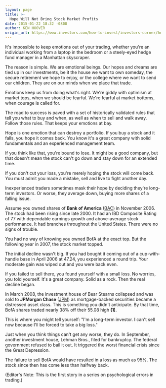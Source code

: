 ```yaml
---
layout: page
title: >-
  Hope Will Not Bring Stock Market Profits
date: 2015-01-22 18:32 -0800
author: KEN HOOVER
origin_url: https://www.investors.com/how-to-invest/investors-corner/how-to-take-emotions-out-of-the-stock-market
---
```





It's impossible to keep emotions out of your trading, whether you're an individual working from a laptop in the bedroom or a steely-eyed hedge fund manager in a Manhattan skyscraper.

  

The reason is simple. We are emotional beings. Our hopes and dreams are tied up in our investments, be it the house we want to own someday, the secure retirement we hope to enjoy, or the college where we want to send our children. They are on our minds when we place that trade.

  

Emotions keep us from doing what's right. We're giddy with optimism at market tops, when we should be fearful. We're fearful at market bottoms, when courage is called for.

  

The road to success is paved with a set of historically validated rules that tell you what to buy and when, as well as when to sell and walk away. Follow those rules. That keeps your emotions at bay.

  

Hope is one emotion that can destroy a portfolio. If you buy a stock and it falls, you hope it comes back. You know it's a great company with solid fundamentals and an experienced management team.

  

If you think like that, you're bound to lose. It might be a good company, but that doesn't mean the stock can't go down and stay down for an extended time.

  

If you don't cut your loss, you're merely hoping the stock will come back. You must admit you made a mistake, sell and live to fight another day.

  

Inexperienced traders sometimes mask their hope by deciding they're long-term investors. Or worse, they average down, buying more shares of a falling issue.

  

Assume you owned shares of **Bank of America** ([BAC](https://research.investors.com/quote.aspx?symbol=BAC)) in November 2006. The stock had been rising since late 2000. It had an IBD Composite Rating of 77 with dependable earnings growth and above-average stock performance. It had branches throughout the United States. There were no signs of trouble.

  

You had no way of knowing you owned BofA at the exact top. But the following year in 2007, the stock market topped.

  

The initial decline wasn't big. If you had bought it coming out of a cup-with-handle base in April 2006 at 47.24, you experienced a round trip. Your moderate gain was wiped out and you were back even.

  

If you failed to sell there, you found yourself with a small loss. No worries, you told yourself. It's a great company. Solid as a rock. Then the real decline began.

  

In March 2008, the investment house of Bear Stearns collapsed and was sold to **JPMorgan Chase** ([JPM](https://research.investors.com/quote.aspx?symbol=JPM)) as mortgage-backed securities became a distressed asset class. This is something you didn't anticipate. By that time, BofA shares traded nearly 38% off their 55.08 high **(1)**.

  

This is where you might tell yourself: "I'm a long-term investor. I can't sell now because I'll be forced to take a big loss."

  

Just when you think things can't get any worse, they do. In September, another investment house, Lehman Bros., filed for bankruptcy. The federal government refused to bail it out. It triggered the worst financial crisis since the Great Depression.

  

The failure to sell BofA would have resulted in a loss as much as 95%. The stock since then has come less than halfway back.

  

(Editor's Note: This is the first story in a series on psychological errors in trading.)




